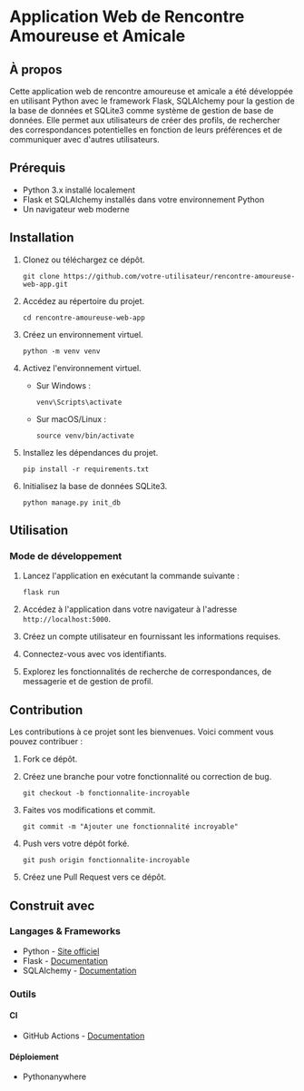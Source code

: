# Application Web de Rencontre Amoureuse et Amicale

## À propos

Cette application web de rencontre amoureuse et amicale a été développée en utilisant Python avec le framework Flask, SQLAlchemy pour la gestion de la base de données et SQLite3 comme système de gestion de base de données. Elle permet aux utilisateurs de créer des profils, de rechercher des correspondances potentielles en fonction de leurs préférences et de communiquer avec d'autres utilisateurs.

## Prérequis

- Python 3.x installé localement
- Flask et SQLAlchemy installés dans votre environnement Python
- Un navigateur web moderne

## Installation

1. Clonez ou téléchargez ce dépôt.

   ```
   git clone https://github.com/votre-utilisateur/rencontre-amoureuse-web-app.git
   ```

2. Accédez au répertoire du projet.

   ```
   cd rencontre-amoureuse-web-app
   ```

3. Créez un environnement virtuel.

   ```
   python -m venv venv
   ```

4. Activez l'environnement virtuel.

   - Sur Windows :

     ```
     venv\Scripts\activate
     ```

   - Sur macOS/Linux :

     ```
     source venv/bin/activate
     ```

5. Installez les dépendances du projet.

   ```
   pip install -r requirements.txt
   ```

6. Initialisez la base de données SQLite3.

   ```
   python manage.py init_db
   ```

## Utilisation

### Mode de développement

1. Lancez l'application en exécutant la commande suivante :

   ```
   flask run
   ```

2. Accédez à l'application dans votre navigateur à l'adresse `http://localhost:5000`.

3. Créez un compte utilisateur en fournissant les informations requises.

4. Connectez-vous avec vos identifiants.

5. Explorez les fonctionnalités de recherche de correspondances, de messagerie et de gestion de profil.

## Contribution

Les contributions à ce projet sont les bienvenues. Voici comment vous pouvez contribuer :

1. Fork ce dépôt.

2. Créez une branche pour votre fonctionnalité ou correction de bug.

   ```
   git checkout -b fonctionnalite-incroyable
   ```

3. Faites vos modifications et commit.

   ```
   git commit -m "Ajouter une fonctionnalité incroyable"
   ```

4. Push vers votre dépôt forké.

   ```
   git push origin fonctionnalite-incroyable
   ```

5. Créez une Pull Request vers ce dépôt.

## Construit avec

### Langages & Frameworks

- Python - [Site officiel](https://www.python.org)
- Flask - [Documentation](https://flask.palletsprojects.com)
- SQLAlchemy - [Documentation](https://docs.sqlalchemy.org)

### Outils

#### CI

- GitHub Actions - [Documentation](https://docs.github.com/actions)

#### Déploiement

- Pythonanywhere 